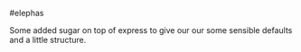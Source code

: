 #elephas

Some added sugar on top of express to give our our some sensible defaults and a little structure.